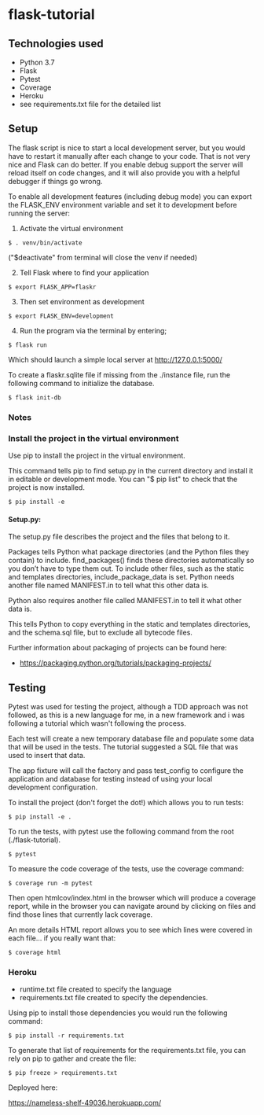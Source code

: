 # flask-tutorial

## Technologies used

* Python 3.7
* Flask
* Pytest
* Coverage
* Heroku
* see requirements.txt file for the detailed list

## Setup

The flask script is nice to start a local development server, but you would have to restart it manually after each change to your code. That is not very nice and Flask can do better. If you enable debug support the server will reload itself on code changes, and it will also provide you with a helpful debugger if things go wrong.

To enable all development features (including debug mode) you can export the FLASK_ENV environment variable and set it to development before running the server:

1. Activate the virtual environment

```
$ . venv/bin/activate
```
("$deactivate" from terminal will close the venv if needed)

2. Tell Flask where to find your application

```
$ export FLASK_APP=flaskr
```

3. Then set environment as development

```
$ export FLASK_ENV=development
```

4. Run the program via the terminal by entering;

```
$ flask run
```

Which should launch a simple local server at http://127.0.0.1:5000/

To create a flaskr.sqlite file if missing from the ./instance file, run the
following command to initialize the database.

```
$ flask init-db
```

### Notes

### Install the project in the virtual environment

Use pip to install the project in the virtual environment.

This command tells pip to find setup.py in the current directory and install it in editable or development mode. You can "$ pip list" to check that the project is now installed.

```
$ pip install -e
```

#### Setup.py: 
The setup.py file describes the project and the files that belong to it.

Packages tells Python what package directories (and the Python files they contain) to include. find_packages() finds these directories automatically so you don’t have to type them out. To include other files, such as the static and templates directories, include_package_data is set. Python needs another file named MANIFEST.in to tell what this other data is.

Python also requires another file called MANIFEST.in to tell it what other data is. 

This tells Python to copy everything in the static and templates directories, and the schema.sql file, but to exclude all bytecode files.

Further information about packaging of projects can be found here: 
* https://packaging.python.org/tutorials/packaging-projects/

## Testing

Pytest was used for testing the project, although a TDD approach was not followed, as this is a new language for me, in a new framework and i was following a tutorial which wasn't following the process.

Each test will create a new temporary database file and populate some data that will be used
in the tests. The tutorial suggested a SQL file that was used to insert that data.

The app fixture will call the factory and pass test_config to configure the application and database for testing instead of using your local development configuration.

To install the project (don't forget the dot!) which allows you to run tests:
```
$ pip install -e .
```

To run the tests, with pytest use the following command from the root (./flask-tutorial).
```
$ pytest
```
To measure the code coverage of the tests, use the coverage command:
```
$ coverage run -m pytest
```
Then open htmlcov/index.html in the browser which will produce a coverage report, while in the browser you can navigate around by clicking on files and find those lines that currently lack coverage.

An more details HTML report allows you to see which lines were covered in each file... if you really want that:
```
$ coverage html
```

### Heroku

* runtime.txt file created to specify the language
* requirements.txt file created to specify the dependencies.

Using pip to install those dependencies you would run the following command:
```
$ pip install -r requirements.txt
```

To generate that list of requirements for the requirements.txt file, you can rely on pip to gather and create the file:
```
$ pip freeze > requirements.txt
```

Deployed here: 

https://nameless-shelf-49036.herokuapp.com/